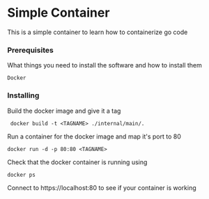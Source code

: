 # Simple Container

This is a simple container to learn how to containerize go code

### Prerequisites

What things you need to install the software and how to install them

```
Docker
```

### Installing

Build the docker image and give it a tag

```
 docker build -t <TAGNAME> ./internal/main/.
```

Run a container for the docker image and map it's port to 80

```
docker run -d -p 80:80 <TAGNAME>
```

Check that the docker container is running using 

```
docker ps
```

Connect to https://localhost:80 to see if your container is working

